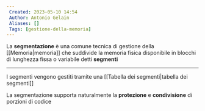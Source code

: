 ```yaml
---
 Created: 2023-05-10 14:54
 Author: Antonio Gelain
 Aliases: []
 Tags: [gestione-della-memoria]
---
```


La **segmentazione** è una comune tecnica di gestione della [[Memoria|memoria]] che suddivide la memoria fisica disponibile in blocchi di lunghezza fissa o variabile detti **segmenti**

---

I segmenti vengono gestiti tramite una [[Tabella dei segmenti|tabella dei segmenti]]

La segmentazione supporta naturalmente la **protezione** e **condivisione** di porzioni di codice